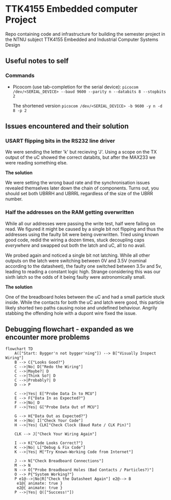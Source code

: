 # TTK4155 Embedded computer Project

Repo containing code and infrastructure for building the semester project in the NTNU subject TTK4155 Embedded and Industrial Computer Systems Design

## Useful notes to self

### Commands

- Picocom (use tab-completion for the serial device):
  `picocom /dev/<SERIAL_DEVICE> --baud 9600 --parity n --databits 8 --stopbits 2`

  The shortened version
  `picocom /dev/<SERIAL_DEVICE> -b 9600 -y n -d 8 -p 2`

## Issues encountered and their solution

### USART flipping bits in the RS232 line driver

We were sending the letter 'k' but recieving 'J'. Using a scope on the TX
output of the uC showed the correct databits, but after the MAX233 we were
reading something else.

**The solution**

We were setting the wrong baud rate and the synchronisation issues revealed
themselves later down the chain of components. Turns out, you should set both
UBRRH and UBRRL regardless of the size of the UBRR number.

### Half the addresses on the RAM getting overwritten

While all our addresses were passing the write test, half were failing on read.
We figured it might be caused by a single bit not flipping and thus the addresses
using the faulty bit were being overwritten. Tried using known good code, redid
the wiring a dozen times, stuck decoupling caps _everywhere_ and swapped out both
the latch and uC, all to no avail.

We probed again and noticed a single bit not latching. While all other outputs on
the latch were switching between 0V and 3.5V (nominal according to the datasheet),
the faulty one switched between 3.5v and 5v, leading to reading a constant logic
high. Strange considering this was our sixth latch so the odds of it being faulty
were astronomically small.

**The solution**

One of the breadboard holes between the uC and had a small particle stuck inside.
While the contacts for both the uC and latch were good, this particle likely
shorted two paths causing noise and undefined behaviour. Angrily stabbing the 
offending hole with a dupont wire fixed the issue.

## Debugging flowchart - expanded as we encounter more problems

```mermaid
flowchart TD
    A(["Start: Bygger'n not bygger'ning"]) --> B["Visually Inspect Wiring"]
    B --> C{"Looks Good?"}
    C -->|No| D["Redo the Wiring"]
    C -->|Maybe?| D
    C -->|Think So?| D
    C -->|Probably?| D
    D --> P
    
    C -->|Yes| E["Probe Data In to MCU"]
    E --> F{"Data In as Expected?"}
    F -->|No| D
    F -->|Yes| G["Probe Data Out of MCU"]
    
    G --> H{"Data Out as Expected?"}
    H -->|No| I["Check Your Code"]
    H -->|Yes| CLK["Check Clock (Baud Rate / CLK Pin)"]
    
    CLK --> J["Check Your Wiring Again"]
    
    I --> K{"Code Looks Correct?"}
    K -->|No| L["Debug & Fix Code"]
    K -->|Yes| M["Try Known-Working Code from Internet"]
    
    J --> N["Check Breadboard Connections"]
    M --> N
    N --> O["Probe Breadboard Holes (Bad Contacts / Particles?)"]
    O --> P{"System Working?"}
    P e1@-->|No|R["Check the Datasheet Again"] e2@--> B
     e1@{ animate: true }
     e2@{ animate: true }
    P -->|Yes| Q(["Success!"])
```
